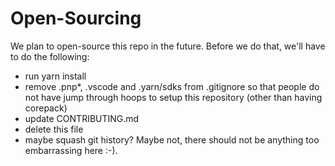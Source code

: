 # Open-Sourcing

We plan to open-source this repo in the future. Before we do that, we'll have to
do the following:

- run yarn install
- remove .pnp*, .vscode and .yarn/sdks from .gitignore so that people do not have
  jump through hoops to setup this repository (other than having corepack)
- update CONTRIBUTING.md
- delete this file
- maybe squash git history? Maybe not, there should not be anything too embarrassing here :-).
